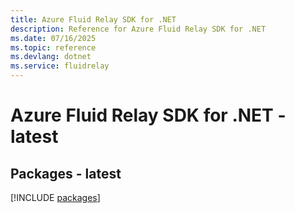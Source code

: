 ```yaml
---
title: Azure Fluid Relay SDK for .NET
description: Reference for Azure Fluid Relay SDK for .NET
ms.date: 07/16/2025
ms.topic: reference
ms.devlang: dotnet
ms.service: fluidrelay
---
```

# Azure Fluid Relay SDK for .NET - latest
## Packages - latest
[!INCLUDE [packages](fluid-relay-index.md)]